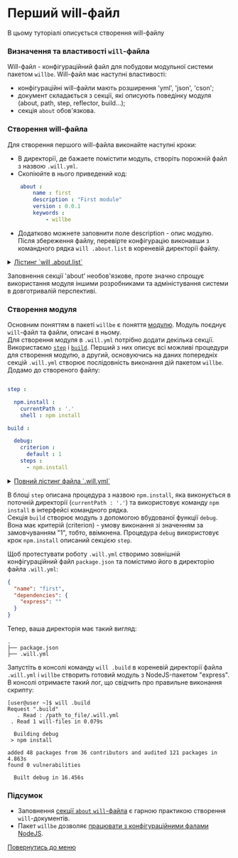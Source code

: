 # Перший will-файл

В цьому туторіалі описується створення will-файлу

### <a name="will-file-futures"></a> Визначення та властивості `will`-файла
Will-файл - конфігураційний файл для побудови модульної системи пакетом `willbe`.
Will-файл має наступні властивості:
- конфігураційні will-файли мають розширення 'yml', 'json', 'cson';
- документ складається з секції, які описують поведінку модуля (about, path, step, reflector, build...);
- секція `about` обов'язкова.  

### <a name="will-file-creation"></a> Створення will-файла
Для створення першого will-файла виконайте наступні кроки:
- В директорії, де бажаете помістити модуль, створіть порожній файл з назвою `.will.yml`.
- Скопіюйте в нього приведений код:
```yaml
    about :
        name : first
        description : "First module"
        version : 0.0.1
        keywords :
            - willbe
```
- Додатково можнете заповнити поле description - опис модулю.
Після збереження файлу, перевірте конфігурацію виконавши з командного рядка `will .about.list` в кореневій директорії файлу.
<details>
  <summary><u>Лістинг `will .about.list`</u></summary>
  ```
[user@user ~]$ will .about.list
Request ".about.list"
  . Read : /path_to_file/.will.yml
. Read 1 will-files in 0.109s
About
 name : 'first'
 description : 'First module'
 version : '0.0.1'
 enabled : 1
 keywords :
   'willbe'
```
</details>

Заповнення секції 'about' необов'язкове, проте значно спрощує використання модуля іншими розробниками та адміністування системи в довготривалій перспективі.  

### <a name="will-module-creation"></a> Створення модуля
Основним поняттям в пакеті `willbe` є поняття [модулю](Concepts.ukr.md#module). Модуль поєднує `will`-файл та файли, описані в ньому.  
Для створення модуля в `.will.yml` потрібно додати декілька секції. Використаємо [`step`](WillFileStructure.ukr.md#step) і [`build`](WillFileStructure.ukr.md#build). Перший з них описує всі можливі процедури для створення модулю, а другий, основуючись на даних попередніх секцій `.will.yml` створює послідовність виконання дій пакетом `willbe`.  
Додамо до створеного файлу:

```yaml

step :

  npm.install :
    currentPath : '.'
    shell : npm install

build :

  debug:
    criterion :
      default : 1
    steps :
      - npm.install

```

<details>
  <summary><u>Повний лістинг файла `.will.yml`</u></summary>

```yaml

about :

  name : first
  description : "First module"
  version : 0.0.1
  keywords :
      - willbe

step :

  npm.install :
    currentPath : '.'
    shell : npm install

build :

  debug:
    criterion :
      default : 1
    steps :
      - npm.install

```

</details>

<p></p>

В блоці `step` описана процедура з назвою `npm.install`, яка виконується в поточній директорії (`currentPath : '.'`) та використовує команду `npm install` в інтерфейсі командного рядка.  
Секція `build` створює модуль з допомогою вбудованої функції `debug`. Вона має критерій (criterion) - умову виконання зі значенням за замовчуванням "1", тобто, ввімкнена. Процедура `debug` використовує крок `npm.install` описаний секцією `step`.

Щоб протестувати роботу `.will.yml` створимо зовнішній конфігураційний файл `package.json` та помістимо його в директорію файла `.will.yml`:

``` json
{
  "name": "first",
  "dependencies": {
    "express": ""
  }
}

```

Тепер, ваша директорія має такий вигляд:

```
.
├── package.json
├── .will.yml

```

Запустіть в консолі команду `will .build` в кореневій директорії файла `.will.yml` і `willbe` створить готовий модуль з NodeJS-пакетом "express".  
В консолі отримаєте такий лог, що свідчить про правильне виконання скрипту:
```
[user@user ~]$ will .build
Request ".build"
   . Read : /path_to_file/.will.yml
 . Read 1 will-files in 0.079s

  Building debug
 > npm install

added 48 packages from 36 contributors and audited 121 packages in 4.863s
found 0 vulnerabilities

  Built debug in 16.456s

```

### Підсумок
- Заповнення [секції `about` `will`-файла](#will-file-futures) є гарною практикою створення `will`-документів.  
- Пакет `willbe` дозволяє [працювати з конфігураційними фалами NodeJS](#will-module-creation).

[Повернутись до меню](Topics.ukr.md)
